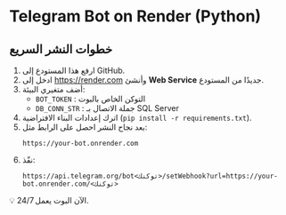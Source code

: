 # Telegram Bot on Render (Python)

## خطوات النشر السريع

1. ارفع هذا المستودع إلى GitHub.
2. ادخل إلى https://render.com وأنشئ **Web Service** جديدًا من المستودع.
3. أضف متغيري البيئة:
   - `BOT_TOKEN`   : التوكن الخاص بالبوت
   - `DB_CONN_STR` : جملة الاتصال بـ SQL Server
4. اترك إعدادات البناء الافتراضية (`pip install -r requirements.txt`).
5. بعد نجاح النشر احصل على الرابط مثل:
   ```
   https://your-bot.onrender.com
   ```
6. نفّذ:
   ```
   https://api.telegram.org/bot<توكنك>/setWebhook?url=https://your-bot.onrender.com/<توكنك>
   ```

💡 الآن البوت يعمل 24/7.
